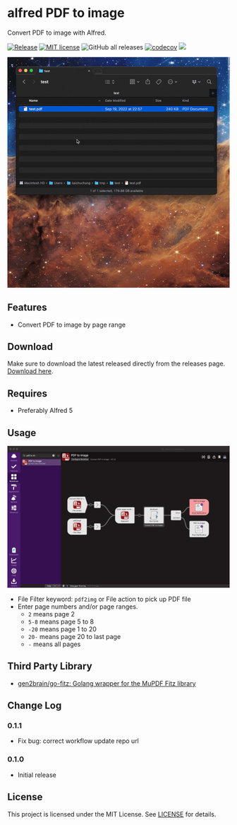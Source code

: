 # alfred PDF to image

Convert PDF to image with Alfred.

[![Release](https://github.com/cage1016/alfred-pdf2image/actions/workflows/release.yml/badge.svg)](https://github.com/cage1016/alfred-pdf2image/actions/workflows/release.yml)
[![MIT license](https://img.shields.io/badge/License-MIT-blue.svg)](https://lbesson.mit-license.org/)
![GitHub all releases](https://img.shields.io/github/downloads/cage1016/alfred-pdf2image/total)
[![codecov](https://codecov.io/gh/cage1016/alfred-pdf2image/branch/master/graph/badge.svg)](https://codecov.io/gh/cage1016/alfred-pdf2image)
![](https://img.shields.io/badge/Alfred-5-blueviolet)

![](screenshots/demo.gif)

## Features

- Convert PDF to image by page range

## Download
Make sure to download the latest released directly from the releases page. [Download here](https://github.com/cage1016/alfred-pdf2image/releases).

## Requires
- Preferably Alfred 5

## Usage

![](screenshots/usage.jpg)

- File Filter keyword: `pdf2img` or File action to pick up PDF file
- Enter page numbers and/or page ranges.
  - `2` means page 2
  - `5-8` means page 5 to 8
  - `-20` means page 1 to 20
  - `20-` means page 20 to last page
  - `-` means all pages

## Third Party Library

- [gen2brain/go-fitz: Golang wrapper for the MuPDF Fitz library](https://github.com/gen2brain/go-fitz)

## Change Log

### 0.1.1
- Fix bug: correct workflow update repo url

### 0.1.0
- Initial release

## License
This project is licensed under the MIT License. See [LICENSE](LICENSE) for details.